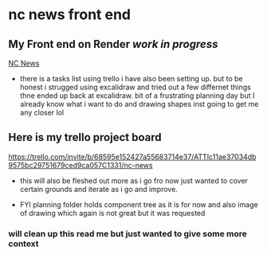 # nc news front end 

## My Front end on Render *work in progress*
[NC News](https://nc-news-fe-wmuy.onrender.com)

- there is a tasks list using trello i have also been setting up. but to be honest i strugged using excalidraw and tried out a few differnet things thne ended up back at excalidraw. bit of a frustrating planning day but I already know what i want to do and drawing shapes inst going to get me any closer lol

## Here is my trello project board
https://trello.com/invite/b/68595e152427a55683714e37/ATTIc11ae37034db9575bc29751679ced9ca057C1331/nc-news

- this will also be fleshed out more as i go fro now just wanted to cover certain grounds and iterate as i go and improve.

- FYI planning folder holds component tree as it is for now and also image of drawing which again is not great but it was requested

### will clean up this read me but just wanted to give some more context

